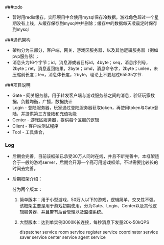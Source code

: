 ###todo
* 暂时用redis缓存，实际项目中会使用mysql保存冷数据，游戏角色超过一个星期没有上线，从缓存保存到mysql中并删除；缓存中的数据每天凌晨定时保存到mysql

###通讯架构
* 架构分为三部分，客户端，网关，游戏区服务器，以及其他逻辑服务器（例如pvp服务器）；
* 消息头为16个字节；id，消息源或者目标id，4byte；seq，消息序列号，2byte；ret，消息返回结果，2byte；cmd，消息命令字，2byte；unlen，未压缩前长度；len，消息体长度，2byte，理论上不要超过65535字节.


###项目说明
* Gate - 网关服务器，用于转发客户端与游戏服务器之间的消息，验证玩家数据，负载均衡，广播，数据统计
* Login - 登陆服务器，玩家通过登陆服务器获取token，再使用token与Gate登陆，并提供第三方登陆和充值功能
* Center - 游戏区服务器，提供每个区服的逻辑
* Client - 客户端测试程序
* Tool - 工具集合，

### Log
* 后期会完善，目前该框架已承受30万人同时在线，并且不断完善中，本框架适合于一般的游戏server，后期会开源一个高可用游戏框架。不过需要比较长的时间去完善。
* 后期框架介绍：

   分为两个版本：
   1. 简单版本：用于小型游戏，50万人以下的游戏，逻辑简单，交叉性不强。该框架主要是用于游戏初期使用，分为Gate、Login、Center以及其他逻辑服务器，并且带有后台管理以及监控系统。
   2. 大型版本：达到单实例3000K长连接，每秒消息下发量20k-50kQPS
   
      dispatcher service
      room service
      register service
      coordinator service
      saver service
      center service
      agent service